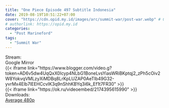```yaml
---
title: "One Piece Episode 497 Subtitle Indonesia"
date: 2019-08-19T10:51:22+07:00
cover: "https://cdn.opid.my.id/images/arc/summit-war/post-war.webp" # Optional, cover
# authorlink: https://opid.my.id
categories:
  - "Post Marineford"
tags:
  - "Summit War"
---
```

<div class="ui menu violet borderless inverted">
  <div class="header item active">
        Stream:
    </div>
  <a class="active item" data-tab="google">
    <i class="google drive icon"></i> Google
  </a>
  <a class="item nounderline" data-tab="mirror">
    <i class="odnoklassniki icon"></i> Mirror
  </a>
</div>
<div class="ui bottom attached tab segment active" style="border:0 !important;" data-tab="google">
{{< iframe link="https://www.blogger.com/video.g?token=AD6v5dw4UqQxX0Icyp4NLbG1BoneLvsYiasWRiBKptqj2_zPh5cOiv2W8YokvqVMLzyXiMDBq8LrKpLUZAP0AeTlb49G32-yvrMx4Elb7lEEHCcvIK3q9nShhKBYq3i6k_Ef1t7FR30" >}}
</div>
<div class="ui bottom attached tab segment" style="border:0 !important;" data-tab="mirror">
{{< iframe link="https://ok.ru/videoembed/2174395615990" >}}
</div>
<div class="ui menu violet borderless inverted">
  <div class="header item active">
        Downloads:
    </div>
  <a class="item nounderline" href="https://ouo.io/J2yGPmK" target="_blank" rel="dofollow"><i class="google drive icon"></i>
    Average 480p</a>
</div>
